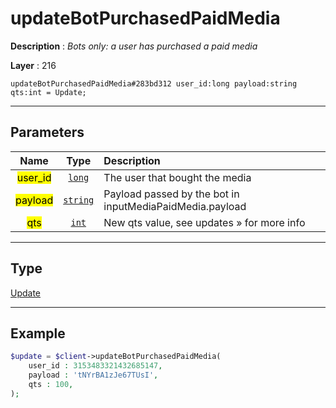 # updateBotPurchasedPaidMedia

**Description** : *Bots only: a user has purchased a paid media*

**Layer** : 216

```tl
updateBotPurchasedPaidMedia#283bd312 user_id:long payload:string qts:int = Update;
```

---

## Parameters

| Name | Type | Description |
| :---: | :---: | :--- |
| <mark>user_id</mark> | [`long`](type/long) | The user that bought the media |
| <mark>payload</mark> | [`string`](type/string) | Payload passed by the bot in inputMediaPaidMedia.payload |
| <mark>qts</mark> | [`int`](type/int) | New qts value, see updates » for more info |

---

## Type

[Update](type/Update)

---

## Example

```php
$update = $client->updateBotPurchasedPaidMedia(
	user_id : 3153483321432685147,
	payload : 'tNYrBA1zJe67TUsI',
	qts : 100,
);
```
